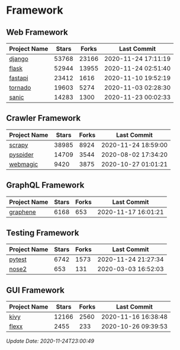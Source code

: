 # Framework

## Web Framework
| Project Name | Stars | Forks | Last Commit |
| ------------ | ----- | ----- | ----------- |
| [django](https://github.com/django/django) | 53768 | 23166 | 2020-11-24 17:11:19 |
| [flask](https://github.com/pallets/flask) | 52944 | 13955 | 2020-11-24 02:51:40 |
| [fastapi](https://github.com/tiangolo/fastapi) | 23412 | 1616 | 2020-11-10 19:52:19 |
| [tornado](https://github.com/tornadoweb/tornado) | 19603 | 5274 | 2020-11-03 02:28:30 |
| [sanic](https://github.com/huge-success/sanic) | 14283 | 1300 | 2020-11-23 00:02:33 |

## Crawler Framework
| Project Name | Stars | Forks | Last Commit |
| ------------ | ----- | ----- | ----------- |
| [scrapy](https://github.com/scrapy/scrapy) | 38985 | 8924 | 2020-11-24 18:59:00 |
| [pyspider](https://github.com/binux/pyspider) | 14709 | 3544 | 2020-08-02 17:34:20 |
| [webmagic](https://github.com/code4craft/webmagic) | 9420 | 3875 | 2020-10-27 01:01:21 |

## GraphQL Framework
| Project Name | Stars | Forks | Last Commit |
| ------------ | ----- | ----- | ----------- |
| [graphene](https://github.com/graphql-python/graphene) | 6168 | 653 | 2020-11-17 16:01:21 |

## Testing Framework
| Project Name | Stars | Forks | Last Commit |
| ------------ | ----- | ----- | ----------- |
| [pytest](https://github.com/pytest-dev/pytest) | 6742 | 1573 | 2020-11-24 21:27:34 |
| [nose2](https://github.com/nose-devs/nose2) | 653 | 131 | 2020-03-03 16:52:03 |

## GUI Framework
| Project Name | Stars | Forks | Last Commit |
| ------------ | ----- | ----- | ----------- |
| [kivy](https://github.com/kivy/kivy) | 12166 | 2560 | 2020-11-16 16:38:48 |
| [flexx](https://github.com/flexxui/flexx) | 2455 | 233 | 2020-10-26 09:39:53 |

*Update Date: 2020-11-24T23:00:49*